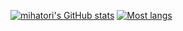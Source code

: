 [![mihatori's GitHub stats](https://github-readme-stats.vercel.app/api?username=firtadokei&hide=issues&theme=dracula&hide_border=true)](#)
[![Most langs](https://github-readme-stats.vercel.app/api/top-langs/?username=firtadokei&layout=compact&theme=dracula&hide_border=true)](#)
